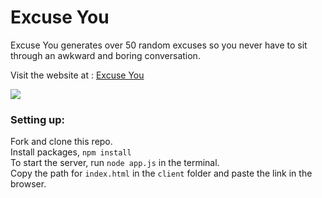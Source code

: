 # Excuse You
Excuse You generates over 50 random excuses so you never have to sit through an awkward and boring conversation.

Visit the website at : [Excuse You](https://excuseyou.netlify.app/)

![](https://imgur.com/Dl6o637.png)

### Setting up:
Fork and clone this repo. <br>
Install packages, `npm install` <br>
To start the server, run `node app.js` in the terminal. <br>
Copy the path for `index.html` in the `client` folder and paste the link in the browser. <br>



